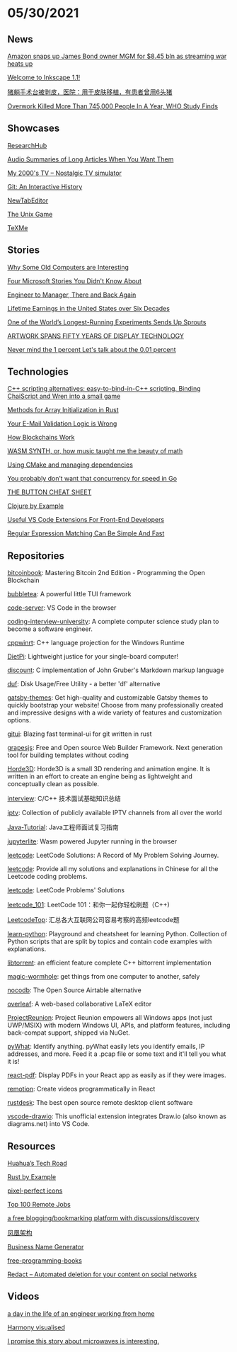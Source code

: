 # 05/30/2021

## News
[Amazon snaps up James Bond owner MGM for $8.45 bln as streaming war heats up](https://www.reuters.com/technology/amazon-snaps-up-james-bond-owner-mgm-845-bln-streaming-war-heats-up-2021-05-26/)

[Welcome to Inkscape 1.1!](https://inkscape.org/news/2021/05/24/welcome-inkscape-11/)

[猪躺手术台被剥皮，医院：用于皮肤移植，有患者曾用6头猪](https://m.gmw.cn/baijia/2021-05/07/1302278596.html)

[Overwork Killed More Than 745,000 People In A Year, WHO Study Finds](https://www.npr.org/2021/05/17/997462169/thousands-of-people-are-dying-from-working-long-hours-a-new-who-study-finds)

## Showcases
[ResearchHub](https://www.researchhub.com/about)

[Audio Summaries of Long Articles When You Want Them](https://ausum.io/)

[My 2000's TV – Nostalgic TV simulator](https://my00stv.com/)

[Git: An Interactive History](https://git-history.jpalmer.dev/)

[NewTabEditor](https://notes.tools/)

[The Unix Game](https://unixgame.io/unix50)

[TeXMe](https://susam.github.io/texme/)

## Stories
[Why Some Old Computers are Interesting](http://hccc.org.uk/retro/retro.html)

[Four Microsoft Stories You Didn't Know About](https://fact.substack.com/p/four-microsoft-stories-you-didnt)

[Engineer to Manager, There and Back Again](https://datto.engineering/post/engineer-to-manager-there-and-back-again)

[Lifetime Earnings in the United States over Six Decades](https://bfi.uchicago.edu/insight/research-summary/lifetime-earnings-in-the-united-states-over-six-decades/)

[One of the World’s Longest-Running Experiments Sends Up Sprouts](https://www.nytimes.com/2021/05/11/science/seeds-germinated-michigan-state.html)

[ARTWORK SPANS FIFTY YEARS OF DISPLAY TECHNOLOGY](https://hackaday.com/2021/05/09/artwork-spans-fifty-years-of-display-technology/)

[Never mind the 1 percent Let's talk about the 0.01 percent](https://review.chicagobooth.edu/economics/2017/article/never-mind-1-percent-lets-talk-about-001-percent)

## Technologies
[C++ scripting alternatives: easy-to-bind-in-C++ scripting. Binding ChaiScript and Wren into a small game](https://germandiagogomez.medium.com/c-scripting-alternatives-easy-to-bind-scripting-binding-chaiscript-and-wren-into-a-small-game-174c86b0ecd7)

[Methods for Array Initialization in Rust](https://www.joshmcguigan.com/blog/array-initialization-rust/)

[Your E-Mail Validation Logic is Wrong](https://www.netmeister.org/blog/email.html)

[How Blockchains Work](https://asthasr.github.io/posts/how-blockchains-work/)

[WASM SYNTH, or, how music taught me the beauty of math](https://timdaub.github.io/2020/02/19/wasm-synth/#f1)

[Using CMake and managing dependencies](https://eliasdaler.github.io/using-cmake/)

[You probably don’t want that concurrency for speed in Go](https://sanggon.medium.com/you-probably-dont-want-that-concurrency-in-go-109421e8d23)

[THE BUTTON CHEAT SHEET](https://www.buttoncheatsheet.com/)

[Clojure by Example](https://kimh.github.io/clojure-by-example/#about)

[Useful VS Code Extensions For Front-End Developers](https://www.smashingmagazine.com/2021/05/useful-vs-code-extensions-web-developers/)

[Regular Expression Matching Can Be Simple And Fast](https://swtch.com/~rsc/regexp/regexp1.html)

## Repositories
[bitcoinbook](https://github.com/bitcoinbook/bitcoinbook): Mastering Bitcoin 2nd Edition - Programming the Open Blockchain

[bubbletea](https://github.com/charmbracelet/bubbletea): A powerful little TUI framework

[code-server](https://github.com/cdr/code-server): VS Code in the browser

[coding-interview-university](https://github.com/jwasham/coding-interview-university): A complete computer science study plan to become a software engineer.

[cppwinrt](https://github.com/microsoft/cppwinrt): C++ language projection for the Windows Runtime

[DietPi](https://github.com/MichaIng/DietPi): Lightweight justice for your single-board computer!

[discount](https://github.com/Orc/discount): C implementation of John Gruber's Markdown markup language

[duf](https://github.com/muesli/duf): Disk Usage/Free Utility - a better 'df' alternative

[gatsby-themes](https://github.com/LekoArts/gatsby-themes): Get high-quality and customizable Gatsby themes to quickly bootstrap your website! Choose from many professionally created and impressive designs with a wide variety of features and customization options.

[gitui](https://github.com/extrawurst/gitui): Blazing fast terminal-ui for git written in rust

[grapesjs](https://github.com/artf/grapesjs): Free and Open source Web Builder Framework. Next generation tool for building templates without coding

[Horde3D](https://github.com/horde3d/Horde3D): Horde3D is a small 3D rendering and animation engine. It is written in an effort to create an engine being as lightweight and conceptually clean as possible.

[interview](https://github.com/huihut/interview): C/C++ 技术面试基础知识总结

[iptv](https://github.com/iptv-org/iptv): Collection of publicly available IPTV channels from all over the world

[Java-Tutorial](https://github.com/h2pl/Java-Tutorial): Java工程师面试复习指南

[jupyterlite](https://github.com/jtpio/jupyterlite): Wasm powered Jupyter running in the browser

[leetcode](https://github.com/azl397985856/leetcode): LeetCode Solutions: A Record of My Problem Solving Journey.

[leetcode](https://github.com/grandyang/leetcode): Provide all my solutions and explanations in Chinese for all the Leetcode coding problems.

[leetcode](https://github.com/haoel/leetcode): LeetCode Problems' Solutions

[leetcode_101](https://github.com/changgyhub/leetcode_101): LeetCode 101：和你一起你轻松刷题（C++)

[LeetcodeTop](https://github.com/afatcoder/LeetcodeTop): 汇总各大互联网公司容易考察的高频leetcode题

[learn-python](https://github.com/trekhleb/learn-python): Playground and cheatsheet for learning Python. Collection of Python scripts that are split by topics and contain code examples with explanations.

[libtorrent](https://github.com/arvidn/libtorrent): an efficient feature complete C++ bittorrent implementation

[magic-wormhole](https://github.com/magic-wormhole/magic-wormhole): get things from one computer to another, safely

[nocodb](https://github.com/nocodb/nocodb): The Open Source Airtable alternative

[overleaf](https://github.com/overleaf/overleaf): A web-based collaborative LaTeX editor

[ProjectReunion](https://github.com/microsoft/ProjectReunion): Project Reunion empowers all Windows apps (not just UWP/MSIX) with modern Windows UI, APIs, and platform features, including back-compat support, shipped via NuGet.

[pyWhat](https://github.com/bee-san/pyWhat): Identify anything. pyWhat easily lets you identify emails, IP addresses, and more. Feed it a .pcap file or some text and it'll tell you what it is!

[react-pdf](https://github.com/wojtekmaj/react-pdf): Display PDFs in your React app as easily as if they were images.

[remotion](https://github.com/JonnyBurger/remotion): Create videos programmatically in React

[rustdesk](https://github.com/rustdesk/rustdesk): The best open source remote desktop client software

[vscode-drawio](https://github.com/hediet/vscode-drawio): This unofficial extension integrates Draw.io (also known as diagrams.net) into VS Code.

## Resources
[Huahua’s Tech Road](https://zxi.mytechroad.com/blog/)

[Rust by Example](https://doc.rust-lang.org/stable/rust-by-example/)

[pixel-perfect icons](https://iconic.app/)

[Top 100 Remote Jobs](https://remotists.com/top100_remotejobs/)

[a free blogging/bookmarking platform with discussions/discovery](https://wndr.xyz/)

[凤凰架构](http://icyfenix.cn/)

[Business Name Generator](https://looka.com/business-name-generator)

[free-programming-books](https://github.com/EbookFoundation/free-programming-books)

[Redact – Automated deletion for your content on social networks](https://redact.dev/?hn)

## Videos
[a day in the life of an engineer working from home](https://www.youtube.com/watch?v=Rgx8dpiPwpA)

[Harmony visualised](https://www.youtube.com/watch?v=qdhVPF17E0c)

[I promise this story about microwaves is interesting.](https://www.youtube.com/watch?v=2tdiKTSdE9Y)

